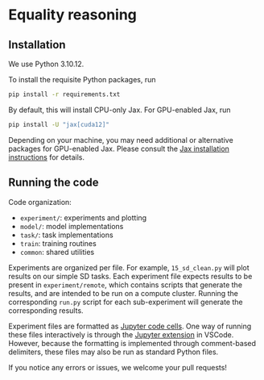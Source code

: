 # Equality reasoning
<!-- This repository contains code that reproduces experiments from our paper [MLPs Learn In-Context](https://arxiv.org/abs/2405.15618) TODO: link paper-->

## Installation

We use Python 3.10.12.

To install the requisite Python packages, run
```sh
pip install -r requirements.txt
```
By default, this will install CPU-only Jax. For GPU-enabled Jax, run
```sh
pip install -U "jax[cuda12]"
```
Depending on your machine, you may need additional or alternative packages for GPU-enabled Jax. Please consult the [Jax installation instructions](https://jax.readthedocs.io/en/latest/installation.html) for details.


## Running the code
Code organization:
* `experiment/`: experiments and plotting
* `model/`: model implementations
* `task/`: task implementations
* `train`: training routines
* `common`: shared utilities

Experiments are organized per file. For example, `15_sd_clean.py` will plot results on our simple SD tasks. Each experiment file expects results to be present in `experiment/remote`, which contains scripts that generate the results, and are intended to be run on a compute cluster. Running the corresponding `run.py` script for each sub-experiment will generate the corresponding results.

Experiment files are formatted as [Jupyter code cells](https://code.visualstudio.com/docs/python/jupyter-support-py#_export-a-jupyter-notebook). One way of running these files interactively is through the [Jupyter extension](https://marketplace.visualstudio.com/items?itemName=ms-toolsai.jupyter) in VSCode. However, because the formatting is implemented through comment-based delimiters, these files may also be run as standard Python files.

If you notice any errors or issues, we welcome your pull requests!